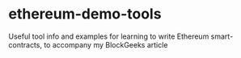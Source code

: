# ethereum-demo-tools
Useful tool info and examples for learning to write Ethereum smart-contracts, to accompany my BlockGeeks article
